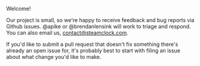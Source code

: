 Welcome!

Our project is small, so we're happy to receive feedback and bug reports via Github issues. @apike or @brendanlensink will work to triage and respond. You can also email us, contact@steamclock.com.

If you'd like to submit a pull request that doesn't fix something there's already an open issue for, it's probably best to start with filing an issue about what change you'd like to make.
